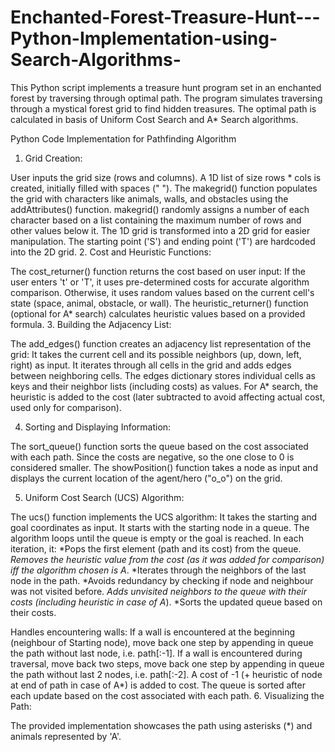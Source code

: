 # Enchanted-Forest-Treasure-Hunt---Python-Implementation-using-Search-Algorithms-
This Python script implements a treasure hunt program set in an enchanted forest by traversing through optimal path. The program simulates traversing through a mystical forest grid to find hidden treasures. The optimal path is calculated in basis of Uniform Cost Search and A* Search algorithms.

Python Code Implementation for Pathfinding Algorithm
1. Grid Creation:

User inputs the grid size (rows and columns).
A 1D list of size rows * cols is created, initially filled with spaces (" ").
The makegrid() function populates the grid with characters like animals, walls, and obstacles using the addAttributes() function.
makegrid() randomly assigns a number of each character based on a list containing the maximum number of rows and other values below it.
The 1D grid is transformed into a 2D grid for easier manipulation.
The starting point ('S') and ending point ('T') are hardcoded into the 2D grid.
2. Cost and Heuristic Functions:

The cost_returner() function returns the cost based on user input:
If the user enters 't' or 'T', it uses pre-determined costs for accurate algorithm comparison.
Otherwise, it uses random values based on the current cell's state (space, animal, obstacle, or wall).
The heuristic_returner() function (optional for A* search) calculates heuristic values based on a provided formula.
3. Building the Adjacency List:

The add_edges() function creates an adjacency list representation of the grid:
It takes the current cell and its possible neighbors (up, down, left, right) as input.
It iterates through all cells in the grid and adds edges between neighboring cells.
The edges dictionary stores individual cells as keys and their neighbor lists (including costs) as values.
For A* search, the heuristic is added to the cost (later subtracted to avoid affecting actual cost, used only for comparison).

4. Sorting and Displaying Information:

The sort_queue() function sorts the queue based on the cost associated with each path. Since the costs are negative, so the one close to 0 is considered smaller.
The showPosition() function takes a node as input and displays the current location of the agent/hero ("o_o") on the grid.

5. Uniform Cost Search (UCS) Algorithm:

The ucs() function implements the UCS algorithm:
It takes the starting and goal coordinates as input.
It starts with the starting node in a queue.
The algorithm loops until the queue is empty or the goal is reached.
In each iteration, it:
	*Pops the first element (path and its cost) from the queue.
	*Removes the heuristic value from the cost (as it was added for comparison) iff the algorithm chosen is A*.
	*Iterates through the neighbors of the last node in the path.
	*Avoids redundancy by checking if node and neighbour was not visited before.
	*Adds unvisited neighbors to the queue with their costs (including heuristic in case of A*).
	*Sorts the updated queue based on their costs. 
	
Handles encountering walls:
If a wall is encountered at the beginning (neighbour of Starting node), move back one step by appending in queue the path without last node, i.e. path[:-1].
If a wall is encountered during traversal, move back two steps,  move back one step by appending in queue the path without last 2 nodes, i.e. path[:-2].
A cost of -1 (+ heuristic of node at end of path in case of A*) is added to cost.
The queue is sorted after each update based on the cost associated with each path.
6. Visualizing the Path:

The provided implementation showcases the path using asterisks (*) and animals represented by 'A'.


